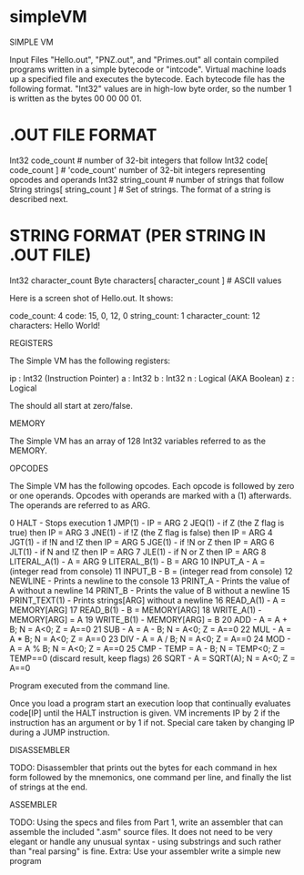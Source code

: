 # simpleVM

SIMPLE VM

Input Files "Hello.out", "PNZ.out", and "Primes.out" all contain compiled programs written in a simple bytecode or "intcode". Virtual machine loads up a specified file and executes the bytecode. Each bytecode file has the following format. "Int32" values are in high-low byte order, so the number 1 is written as the bytes 00 00 00 01.

# .OUT FILE FORMAT
Int32  code_count              # number of 32-bit integers that follow
Int32  code[ code_count ]      # 'code_count' number of 32-bit integers representing opcodes and operands
Int32  string_count            # number of strings that follow
String strings[ string_count ] # Set of strings. The format of a string is described next.

# STRING FORMAT (PER STRING IN .OUT FILE)
Int32  character_count
Byte   characters[ character_count ]  # ASCII values

Here is a screen shot of Hello.out. It shows:

code_count:      4
code:            15, 0, 12, 0
string_count:    1
character_count: 12
characters:      Hello World!


REGISTERS

The Simple VM has the following registers:

ip : Int32   (Instruction Pointer)
a  : Int32
b  : Int32
n  : Logical (AKA Boolean)
z  : Logical

The should all start at zero/false.

MEMORY

The Simple VM has an array of 128 Int32 variables referred to as the MEMORY.

OPCODES

The Simple VM has the following opcodes. Each opcode is followed by zero or one operands. Opcodes with operands are marked with a (1) afterwards. The operands are referred to as ARG.

  0  HALT          - Stops execution
  1  JMP(1)        - IP = ARG
  2  JEQ(1)        - if Z  (the Z flag is true) then IP = ARG
  3  JNE(1)        - if !Z (the Z flag is false) then IP = ARG
  4  JGT(1)        - if !N and !Z then IP = ARG
  5  JGE(1)        - if !N or Z then IP = ARG
  6  JLT(1)        - if N and !Z then IP = ARG
  7  JLE(1)        - if N or Z then IP = ARG
  8  LITERAL_A(1)  - A = ARG
  9  LITERAL_B(1)  - B = ARG
 10  INPUT_A       - A = (integer read from console)
 11  INPUT_B       - B = (integer read from console)
 12  NEWLINE       - Prints a newline to the console
 13  PRINT_A       - Prints the value of A without a newline
 14  PRINT_B       - Prints the value of B without a newline
 15  PRINT_TEXT(1) - Prints strings[ARG] without a newline
 16  READ_A(1)     - A = MEMORY[ARG]
 17  READ_B(1)     - B = MEMORY[ARG]
 18  WRITE_A(1)    - MEMORY[ARG] = A
 19  WRITE_B(1)    - MEMORY[ARG] = B
 20  ADD           - A = A + B; N = A<0; Z = A==0
 21  SUB           - A = A - B; N = A<0; Z = A==0
 22  MUL           - A = A * B; N = A<0; Z = A==0
 23  DIV           - A = A / B; N = A<0; Z = A==0
 24  MOD           - A = A % B; N = A<0; Z = A==0
 25  CMP           - TEMP = A - B; N = TEMP<0; Z = TEMP==0 (discard result, keep flags)
 26  SQRT          - A = SQRT(A); N = A<0; Z = A==0


Program executed from the command line.

Once you load a program start an execution loop that continually evaluates code[IP] until the HALT instruction is given. VM increments IP by 2 if the instruction has an argument or by 1 if not. Special care taken by changing IP during a JUMP instruction.

DISASSEMBLER

TODO: Disassembler that prints out the bytes for each command in hex form followed by the mnemonics, one command per line, and finally the list of strings at the end.


ASSEMBLER

TODO: Using the specs and files from Part 1, write an assembler that can assemble the included ".asm" source files. It does not need to be very elegant or handle any unusual syntax - using substrings and such rather than "real parsing" is fine. Extra: Use your assembler write a simple new program 
